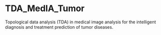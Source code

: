 # TDA_MedIA_Tumor
Topological data analysis (TDA) in medical image analysis for the intelligent diagnosis and treatment prediction of tumor diseases.
